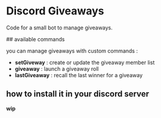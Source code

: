 # Discord Giveaways

Code for a small bot to manage giveaways.

## available commands

you can manage giveaways with custom commands : 

- **setGiveway** : create or update the giveaway member list
- **giveaway** : launch a giveaway roll
- **lastGiveaway** : recall the last winner for a giveaway

## how to install it in your discord server

**wip**